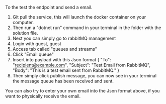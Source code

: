 To the test the endpoint and send a email.

1. Git pull the service, this will launch the docker container on your computer.
2. Then run a "dotnet run" command in your terminal in the folder with the solution file. 
3. Next you can simply go to rabbitMQ management 
4. Login with guest, guest 
5. Access tab called "queues and streams"
6. Click "Email queue"
7. Insert into payload with this Json format
{
  "To": "recipient@example.com",
  "Subject": "Test Email from RabbitMQ",
  "Body": "This is a test email sent from RabbitMQ."
}
8. Then simply click publish message, you can now see in your terminal the message queue has been received and sent.
 
You can also try to enter your own email into the Json format above, if you want to physically receive the email.
